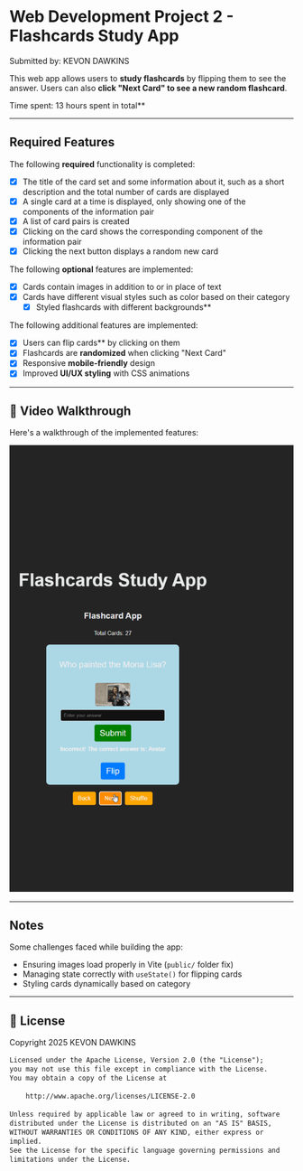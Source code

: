 # Web Development Project 2 - Flashcards Study App

Submitted by: KEVON DAWKINS

This web app allows users to **study flashcards** by flipping them to see the answer. Users can also **click "Next Card" to see a new random flashcard**.

Time spent: 13 hours spent in total**

---

## Required Features
The following **required** functionality is completed:

- [x] The title of the card set and some information about it, such as a short description and the total number of cards are displayed
- [x] A single card at a time is displayed, only showing one of the components of the information pair
- [x] A list of card pairs is created
- [x] Clicking on the card shows the corresponding component of the information pair
- [x] Clicking the next button displays a random new card

The following **optional** features are implemented:

- [x] Cards contain images in addition to or in place of text
- [x] Cards have different visual styles such as color based on their category
  - [x] Styled flashcards with different backgrounds**

The following additional features are implemented:

- [x] Users can flip cards** by clicking on them
- [x] Flashcards are **randomized** when clicking "Next Card"
- [x] Responsive **mobile-friendly** design
- [x] Improved **UI/UX styling** with CSS animations

---

## 🎥 Video Walkthrough
Here's a walkthrough of the implemented features:

<img src='https://github.com/KDawTech/flashcards-app/blob/main/flashcard2.gif' title='Video Walkthrough' width='' alt='Video Walkthrough' />




---

##  Notes
Some challenges faced while building the app:
- Ensuring images load properly in Vite (`public/` folder fix)
- Managing state correctly with `useState()` for flipping cards
- Styling cards dynamically based on category

---

## **📜 License**
 Copyright 2025 KEVON DAWKINS

    Licensed under the Apache License, Version 2.0 (the "License");
    you may not use this file except in compliance with the License.
    You may obtain a copy of the License at

        http://www.apache.org/licenses/LICENSE-2.0

    Unless required by applicable law or agreed to in writing, software
    distributed under the License is distributed on an "AS IS" BASIS,
    WITHOUT WARRANTIES OR CONDITIONS OF ANY KIND, either express or implied.
    See the License for the specific language governing permissions and
    limitations under the License.

